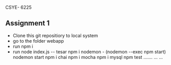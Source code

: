 CSYE- 6225 
## Assignment 1

- Clone this git repositiory to local system 
- go to the folder webapp
- run npm i 
- run node index.js
--
tesar
npm i nodemon - (nodemon --exec npm start)
nodemon start
npm i chai
npm i mocha
npm i mysql
npm test
.......
...
...